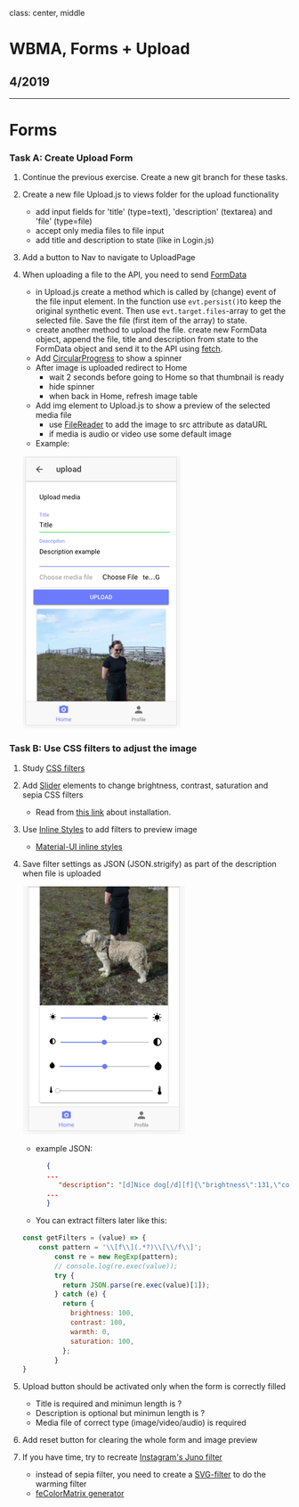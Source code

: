 class: center, middle

# WBMA, Forms + Upload

## 4/2019

---

# Forms

### Task A: Create Upload Form 

1. Continue the previous exercise. Create a new git branch for these tasks.
1. Create a new file Upload.js  to views folder for the upload functionality
    - add input fields for 'title' (type=text), 'description' (textarea) and 'file' (type=file)
    - accept only media files to file input
    - add title and description to state (like in Login.js)
1. Add a button to Nav to navigate to UploadPage
1. When uploading a file to the API, you need to send [FormData](https://developer.mozilla.org/en-US/docs/Web/API/FormData/Using_FormData_Objects) 
    - in Upload.js create a method which is called by (change) event of the file input element. In the function use `evt.persist()`to keep the original synthetic event. Then use `evt.target.files`-array to get the selected file. Save the file (first item of the array) to state. 
    - create another method to upload the file. create new FormData object, append the file, title and description from state to the FormData object and send it to the API using [fetch](https://muffinman.io/uploading-files-using-fetch-multipart-form-data/).
    - Add [CircularProgress](https://material-ui.com/demos/progress/) to show a spinner
    - After image is uploaded redirect to Home
        - wait 2 seconds before going to Home so that thumbnail is ready
        - hide spinner
        - when back in Home, refresh image table
    - Add img element to Upload.js to show a preview of the selected media file
        - use [FileReader](https://developer.mozilla.org/en-US/docs/Web/API/FileReader) to add the image to src attribute as dataURL
        - if media is audio or video use some default image
    - Example:
    
    ![uploadform](images/uploadform.png)
        
### Task B: Use CSS filters to adjust the image
1. Study [CSS filters](https://css-tricks.com/almanac/properties/f/filter/)
1. Add [Slider](https://material-ui.com/lab/slider/) elements to change brightness, contrast, saturation and sepia CSS filters
    - Read from [this link](https://material-ui.com/lab/about/) about installation.
1. Use [Inline Styles](https://react-cn.github.io/react/tips/inline-styles.html) to add filters to preview image
    - [Material-UI inline styles](https://material-ui.com/customization/overrides/#overriding-with-inline-style)
1. Save filter settings as JSON (JSON.strigify) as part of the description when file is uploaded
    
    ![adjustments](images/adjustments.png)
    * example JSON:
     ```json
           { 
           ...
              "description": "[d]Nice dog[/d][f]{\"brightness\":131,\"contrast\":110,\"warmth\":10,\"saturation\":90}[/f]",
           ...
           }
     ```
    * You can extract filters later like this:
    ```javascript
    const getFilters = (value) => {
        const pattern = '\\[f\\](.*?)\\[\\/f\\]';
            const re = new RegExp(pattern);
            // console.log(re.exec(value));
            try {
              return JSON.parse(re.exec(value)[1]);
            } catch (e) {
              return {
                brightness: 100,
                contrast: 100,
                warmth: 0,
                saturation: 100,
              };
            }
    }
   ```
1. Upload button should be activated only when the form is correctly filled
    - Title is required and minimun length is ?
    - Description is optional but minimun length is ?
    - Media file of correct type (image/video/audio) is required
1. Add reset button for clearing the whole form and image preview
    
1. If you have time, try to recreate [Instagram's Juno filter](https://tricky-photoshop.com/how-to-create-instagram-juno-effect-in-photoshop/)
    - instead of sepia filter, you need to create a [SVG-filter](https://css-tricks.com/gooey-effect/) to do the warming filter
    - [feColorMatrix generator](https://kazzkiq.github.io/svg-color-filter/)
